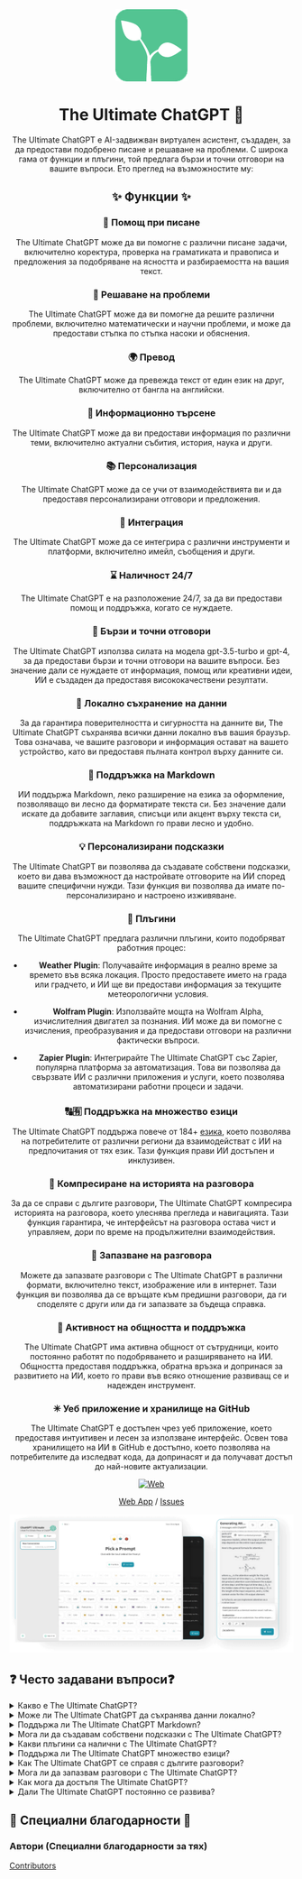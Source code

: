 <div align="center">
<img src="./../../docs/images/icon.png" alt="The Ultimate ChatGPT Icon"/>

<h1 align="center">The Ultimate ChatGPT 🌟</h1>

The Ultimate ChatGPT е AI-задвижван виртуален асистент, създаден, за да предостави подобрено писане и решаване на проблеми. С широка гама от функции и плъгини, той предлага бързи и точни отговори на вашите въпроси. Ето преглед на възможностите му:

## ✨ Функции ✨

### 📝 Помощ при писане
The Ultimate ChatGPT може да ви помогне с различни писане задачи, включително коректура, проверка на граматиката и правописа и предложения за подобряване на ясността и разбираемостта на вашия текст.

### 💭 Решаване на проблеми
The Ultimate ChatGPT може да ви помогне да решите различни проблеми, включително математически и научни проблеми, и може да предостави стъпка по стъпка насоки и обяснения.

### 🌍 Превод
The Ultimate ChatGPT може да превежда текст от един език на друг, включително от бангла на английски.

### 📑 Информационно търсене
The Ultimate ChatGPT може да ви предостави информация по различни теми, включително актуални събития, история, наука и други.

### 📚 Персонализация
The Ultimate ChatGPT може да се учи от взаимодействията ви и да предоставя персонализирани отговори и предложения.

### 📎 Интеграция
The Ultimate ChatGPT може да се интегрира с различни инструменти и платформи, включително имейл, съобщения и други.

### ⌛ Наличност 24/7
The Ultimate ChatGPT е на разположение 24/7, за да ви предостави помощ и поддръжка, когато се нуждаете.

### 🚀 Бързи и точни отговори

The Ultimate ChatGPT използва силата на модела gpt-3.5-turbo и gpt-4, за да предостави бързи и точни отговори на вашите въпроси. Без значение дали се нуждаете от информация, помощ или креативни идеи, ИИ е създаден да предоставя висококачествени резултати.

### 💾 Локално съхранение на данни

За да гарантира поверителността и сигурността на данните ви, The Ultimate ChatGPT съхранява всички данни локално във вашия браузър. Това означава, че вашите разговори и информация остават на вашето устройство, като ви предоставя пълната контрол върху данните си.

### 🔢 Поддръжка на Markdown

ИИ поддържа Markdown, леко разширение на езика за оформление, позволяващо ви лесно да форматирате текста си. Без значение дали искате да добавите заглавия, списъци или акцент върху текста си, поддръжката на Markdown го прави лесно и удобно.

### 💡 Персонализирани подсказки

The Ultimate ChatGPT ви позволява да създавате собствени подсказки, което ви дава възможност да настройвате отговорите на ИИ според вашите специфични нужди. Тази функция ви позволява да имате по-персонализирано и настроено изживяване.

### 🔆 Плъгини

The Ultimate ChatGPT предлага различни плъгини, които подобряват работния процес:

- **Weather Plugin**: Получавайте информация в реално време за времето във всяка локация. Просто предоставете името на града или градчето, и ИИ ще ви предостави информация за текущите метеорологични условия.

- **Wolfram Plugin**: Използвайте мощта на Wolfram Alpha, изчислителния двигател за познания. ИИ може да ви помогне с изчисления, преобразувания и да предостави отговори на различни фактически въпроси.

- **Zapier Plugin**: Интегрирайте The Ultimate ChatGPT със Zapier, популярна платформа за автоматизация. Това ви позволява да свързвате ИИ с различни приложения и услуги, което позволява автоматизирани работни процеси и задачи.

### 🔠🈶 Поддръжка на множество езици

The Ultimate ChatGPT поддържа повече от 184+ [езика](./SUPPORTED_LANGUAGES.md), което позволява на потребителите от различни региони да взаимодействат с ИИ на предпочитания от тях език. Тази функция прави ИИ достъпен и инклузивен.

### 💬 Компресиране на историята на разговора

За да се справи с дългите разговори, The Ultimate ChatGPT компресира историята на разговора, което улеснява прегледа и навигацията. Тази функция гарантира, че интерфейсът на разговора остава чист и управляем, дори по време на продължителни взаимодействия.

### 📂 Запазване на разговора

Можете да запазвате разговори с The Ultimate ChatGPT в различни формати, включително текст, изображение или в интернет. Тази функция ви позволява да се връщате към предишни разговори, да ги споделяте с други или да ги запазвате за бъдеща справка.

### 🔑 Активност на общността и поддръжка

The Ultimate ChatGPT има активна общност от сътрудници, които постоянно работят по подобряването и разширяването на ИИ. Общността предоставя поддръжка, обратна връзка и допринася за развитието на ИИ, което го прави във всяко отношение развиващ се и надежден инструмент.

### ✳ Уеб приложение и хранилище на GitHub

The Ultimate ChatGPT е достъпен чрез уеб приложение, което предоставя интуитивен и лесен за използване интерфейс. Освен това хранилището на ИИ в GitHub е достъпно, което позволява на потребителите да изследват кода, да допринасят и да получават достъп до най-новите актуализации.

[![Web][Web-image]][web-url]

[Web App](https://chatgpt.kiask.xyz/) / [Issues](https://github.com/ki-ask/The-Ultimate-ChatGPT/issues)

[web-url]: https://chatgpt.kiask.xyz
   
[download-url]: https://github.com/ki-ask/The-Ultimate-ChatGPT/releases

[Web-image]: https://img.shields.io/badge/Web-PWA-orange?logo=microsoftedge

![cover](./docs/images/cover.png)

</div>

## ❓ Често задавани въпроси❓

<details>
<summary>Какво е The Ultimate ChatGPT?</summary>
The Ultimate ChatGPT е AI-задвижван виртуален асистент, който предоставя бързи и точни отговори на вашите въпроси и предлага различни функции и плъгини, за да подобри вашето писане и решаване на проблеми.
</details>

<details>
<summary>Може ли The Ultimate ChatGPT да съхранява данни локално?</summary>
Да, The Ultimate ChatGPT може да съхранява всички данни локално във вашия браузър, за да гарантира поверителност и сигурност.
</details>

<details>
<summary>Поддържа ли The Ultimate ChatGPT Markdown?</summary>
Да, The Ultimate ChatGPT поддържа Markdown, който ви позволява да форматирате текста си и да създавате богато съдържание.
</details>

<details>
<summary>Мога ли да създавам собствени подсказки с The Ultimate ChatGPT?</summary>
Да, можете да създавате собствени подсказки и да настройвате взаимодействието си с The Ultimate ChatGPT.
</details>

<details>
<summary>Какви плъгини са налични с The Ultimate ChatGPT?</summary>
The Ultimate ChatGPT предлага плъгини като Weather, Wolfram и Zapier, за да опростите работата си и да предоставите допълнителни функции.
</details>

<details>
<summary>Поддържа ли The Ultimate ChatGPT множество езици?</summary>
Да, The Ultimate ChatGPT има вградени подсказки на множество езици, което ви позволява да комуникирате на предпочитания от вас език.
</details>

<details>
<summary>Как The Ultimate ChatGPT се справя с дългите разговори?</summary>
The Ultimate ChatGPT компресира историята на разговора, за да се справи с дългите разговори ефективно и да предостави безпроблемно изживяване.
</details>

<details>
<summary>Мога ли да запазвам разговори с The Ultimate ChatGPT?</summary>
Да, можете да запазвате разговори в текст, изображение или в интернет, използвайки функцията KiAsk Share.
</details>

<details>
<summary>Как мога да достъпя The Ultimate ChatGPT?</summary>
The Ultimate ChatGPT е достъпен като уеб приложение, а също така можете да достъпите и хранилището на GitHub за поддръжка и допълнителни функции.
</details>

<details>
<summary>Дали The Ultimate ChatGPT постоянно се развива?</summary>
Да, The Ultimate ChatGPT постоянно се развива с актуализации и подобрения, и разполага с активна общност от сътрудници.
</details>

## 🎉 Специални благодарности 🎉

### Автори (Специални благодарности за тях)

[Contributors](https://github.com/Yidadaa/ChatGPT-Next-Web/graphs/contributors)